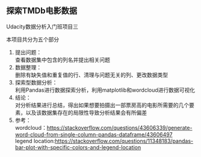 ## 探索TMDb电影数据

Udacity数据分析入门班项目三

本项目共分为五个部分
1. 提出问题：  
查看数据集中包含的列名并提出相关问题  
2. 数据整理：  
删除有缺失值和重复值的行、清理与问题无关的列、更改数据类型  
3. 探索型数据分析：  
利用Pandas进行数据探索分析，利用matplotlib和wordcloud进行数据可视化  
4. 结论：  
对分析结果进行总结，得出如果想要拍摄出一部票房高的电影所需要的几个要素，以及该数据集存在的局限性导致分析结果会有所偏差  
5. 参考：  
wordcloud：https://stackoverflow.com/questions/43606339/generate-word-cloud-from-single-column-pandas-dataframe/43606497  
legend location:https://stackoverflow.com/questions/11348183/pandas-bar-plot-with-specific-colors-and-legend-location
